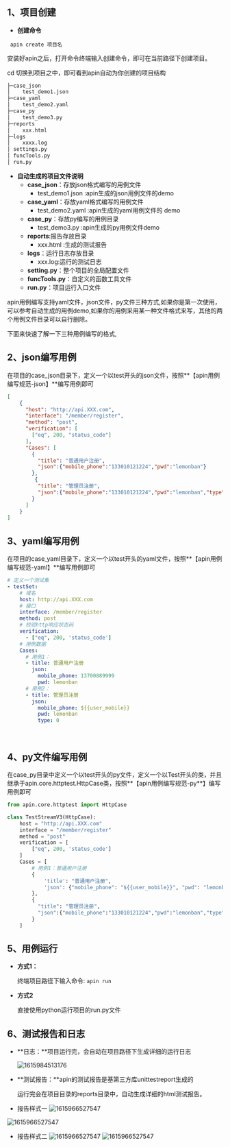 # 

## 1、项目创建

- **创建命令**

``` apin create 项目名```
    
安装好apin之后，打开命令终端输入创建命令，即可在当前路径下创建项目。
    
cd 切换到项目之中，即可看到apin自动为你创建的项目结构
    

```python
├─case_json
│    test_demo1.json
├─case_yaml
│    test_demo2.yaml
├─case_py
│    test_demo3.py
├─reports
│    xxx.html 
├─logs
│    xxxx.log
│ settings.py
│ funcTools.py
│ run.py

```

- **自动生成的项目文件说明**
    -  **case_json**：存放json格式编写的用例文件
        - test_demo1.json :apin生成的json用例文件的demo
    -  **case_yaml**：存放yaml格式编写的用例文件
        - test_demo2.yaml :apin生成的yaml用例文件的 demo 
    -  **case_py**：存放py编写的用例目录
        - test_demo3.py :apin生成的py用例文件demo 
    -  **reports**:报告存放目录
        - xxx.html :生成的测试报告
    -  **logs**：运行日志存放目录
        - xxx.log:运行的测试日志
    -  **setting.py**：整个项目的全局配置文件
    -  **funcTools.py**：自定义的函数工具文件
    -  **run.py**：项目运行入口文件

        

apin用例编写支持yaml文件，json文件，py文件三种方式,如果你是第一次使用，可以参考自动生成的用例demo,如果你的用例采用某一种文件格式来写，其他的两个用例文件目录可以自行删除。

下面来快速了解一下三种用例编写的格式,

## 2、json编写用例


在项目的case_json目录下，定义一个以test开头的json文件，按照**【apin用例编写规范-json】**编写用例即可

```json
[   
    {
      "host": "http://api.XXX.com",
      "interface": "/member/register",
      "method": "post",
      "verification": [
        ["eq", 200, "status_code"]
      ],
      "Cases": [
        {
          "title": "普通用户注册",
          "json":{"mobile_phone":"133010121224","pwd":"lemonban"}
        },
         {
          "title": "管理员注册",
          "json":{"mobile_phone":"133010121224","pwd":"lemonban","type": 0}
        }
      ]
    }
]
```


## 3、yaml编写用例

在项目的case_yaml目录下，定义一个以test开头的yaml文件，按照**【apin用例编写规范-yaml】**编写用例即可

```yaml
# 定义一个测试集
- testSet:
    # 域名
    host: http://api.XXX.com
    # 接口
    interface: /member/register
    method: post
    # 校验http响应状态码
    verification:
      - ["eq", 200, 'status_code']
    # 用例数据
    Cases:
      # 用例1：
      - title: 普通用户注册
        json:
          mobile_phone: 13700889999
          pwd: lemonban
      # 用例2：
      - title: 管理员注册
        json:
          mobile_phone: ${{user_mobile}}
          pwd: lemonban
          type: 0
```

​    

## 4、py文件编写用例

​	在case_py目录中定义一个以test开头的py文件，定义一个以Test开头的类，并且继承于apin.core.httptest.HttpCase类，按照**【apin用例编写规范-py**】编写用例即可


```python
from apin.core.httptest import HttpCase

class TestStreamV3(HttpCase):
    host = "http://api.XXX.com"
    interface = "/member/register"
    method = "post"
    verification = [
        ["eq", 200, 'status_code']
    ]
    Cases = [
        # 用例1：普通用户注册
        {
            'title': "普通用户注册",
            'json': {"mobile_phone": "${{user_mobile}}", "pwd": "lemonban"},
        },
        {
          "title": "管理员注册",
          "json":{"mobile_phone":"133010121224","pwd":"lemonban","type":0},
        }
    ]
```

## 5、用例运行

- **方式1：**

     终端项目路径下输入命令: ```apin run```
     
     

- **方式2**

     直接使用python运行项目的run.py文件



## 6、测试报告和日志

-  **日志：**项目运行完，会自动在项目路径下生成详细的运行日志

    ![1615984513176](./img/1615984513176.png)

-  **测试报告：**apin的测试报告是基第三方库unittestreport生成的

     运行完会在项目目录的reports目录中，自动生成详细的html测试报告。

- 报告样式一
![1615966527547](./img/report1.png) 

![1615966527547](img/report21.png) 

- 报告样式二
![1615966527547](img/report4.png) 
![1615966527547](./img/report3.png) 


 